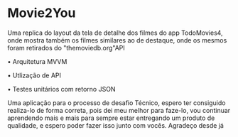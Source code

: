 # Movie2You

Uma replica do layout da tela de detalhe dos filmes do app TodoMovies4, onde mostra também os filmes similares ao de destaque, onde os mesmos foram 
retirados do "themoviedb.org"API

• Arquitetura MVVM

• Utlização de API

• Testes unitários com retorno JSON 

Uma aplicação para o processo de desafio Técnico, espero ter consiguido realiza-lo de forma correta, pois dei meu melhor para faze-lo, vou continuar 
aprendendo mais e mais para sempre estar entregando um produto de qualidade, e espero poder fazer isso junto com vocês. Agradeço desde já
